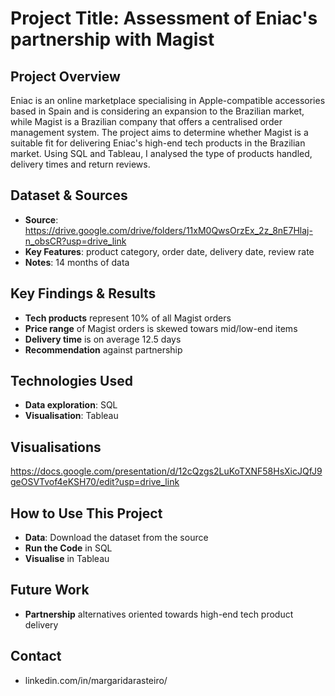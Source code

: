 # Project Title: Assessment of Eniac's partnership with Magist 
 
## Project Overview
Eniac is an online marketplace specialising in Apple-compatible accessories based in Spain and is considering an expansion to the Brazilian market, while Magist is a Brazilian company that offers a centralised order management system.
The project aims to determine whether Magist is a suitable fit for delivering Eniac's high-end tech products in the Brazilian market.
Using SQL and Tableau, I analysed the type of products handled, delivery times and return reviews. 
 
## Dataset & Sources
- **Source**: https://drive.google.com/drive/folders/11xM0QwsOrzEx_2z_8nE7Hlaj-n_obsCR?usp=drive_link
- **Key Features**: product category, order date, delivery date, review rate 
- **Notes**: 14 months of data
 
## Key Findings & Results
- **Tech products** represent 10% of all Magist orders
- **Price range** of Magist orders is skewed towars mid/low-end items
- **Delivery time** is on average 12.5 days
- **Recommendation** against partnership 
 
## Technologies Used
- **Data exploration**: SQL
- **Visualisation**: Tableau
 
 
## Visualisations
https://docs.google.com/presentation/d/12cQzgs2LuKoTXNF58HsXicJQfJ9geOSVTvof4eKSH70/edit?usp=drive_link


## How to Use This Project
- **Data**: Download the dataset from the source
- **Run the Code** in SQL
- **Visualise** in Tableau
 
## Future Work
- **Partnership** alternatives oriented towards high-end tech product delivery

 
## Contact
- linkedin.com/in/margaridarasteiro/
